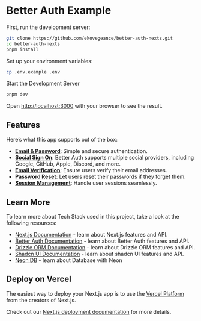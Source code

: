 

# Better Auth Example

First, run the development server:

```bash
git clone https://github.com/ekovegeance/better-auth-nexts.git
cd better-auth-nexts
pnpm install
```

Set up your environment variables:
```bash
cp .env.example .env
```

Start the Development Server
```bash
pnpm dev
```

Open [http://localhost:3000](http://localhost:3000) with your browser to see the result.

## Features

Here’s what this app supports out of the box:

- **[Email & Password](https://www.better-auth.com/docs/basic-usage#email-password)**: Simple and secure authentication.
- **[Social Sign On](https://www.better-auth.com/docs/basic-usage#social-sign-on)**: Better Auth supports multiple social providers, including Google, GitHub, Apple, Discord, and more.
- **[Email Verification](https://www.better-auth.com/docs/concepts/email#email-verification)**: Ensure users verify their email addresses.
- **[Password Reset](https://www.better-auth.com/docs/concepts/email#password-reset-email)**: Let users reset their passwords if they forget them.
- **[Session Management](https://www.better-auth.com/docs/concepts/session-management)**: Handle user sessions seamlessly.

## Learn More

To learn more about Tech Stack used in this project, take a look at the following resources:

- [Next.js Documentation](https://nextjs.org/docs) - learn about Next.js features and API.
- [Better Auth Documentation](https://better-auth.com/docs) - learn about Better Auth features and API.
- [Drizzle ORM Documentation](https://orm.drizzle.team/docs) - learn about Drizzle ORM features and API.
- [Shadcn UI Documentation](https://ui.shadcn.com/docs) - learn about shadcn UI features and API.
- [Neon DB](https://neon.com/) - learn about Database with Neon

## Deploy on Vercel

The easiest way to deploy your Next.js app is to use the [Vercel Platform](https://vercel.com/new?utm_medium=default-template&filter=next.js&utm_source=create-next-app&utm_campaign=create-next-app-readme) from the creators of Next.js.

Check out our [Next.js deployment documentation](https://nextjs.org/docs/app/building-your-application/deploying) for more details.
